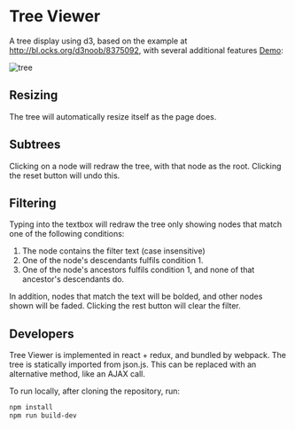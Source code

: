 Tree Viewer
===========
A tree display using d3, based on the example at http://bl.ocks.org/d3noob/8375092, with several additional features [Demo](https://jpb12.github.io/tree-viewer/):

![tree](https://raw.githubusercontent.com/jpb12/tree-viewer/gh-pages/images/tree.png)

Resizing
--------
The tree will automatically resize itself as the page does.

Subtrees
--------
Clicking on a node will redraw the tree, with that node as the root.  Clicking the reset button will undo this.

Filtering
---------
Typing into the textbox will redraw the tree only showing nodes that match one of the following conditions:

1. The node contains the filter text (case insensitive)
2. One of the node's descendants fulfils condition 1.
3. One of the node's ancestors fulfils condition 1, and none of that ancestor's descendants do.

In addition, nodes that match the text will be bolded, and other nodes shown will be faded.  Clicking the rest button will clear the filter.

Developers
----------
Tree Viewer is implemented in react + redux, and bundled by webpack.  The tree is statically imported from json.js.  This can be replaced with an alternative method, like an AJAX call.

To run locally, after cloning the repository, run:

```sh
npm install
npm run build-dev
```

